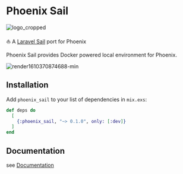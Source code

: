 # Phoenix Sail

![logo_cropped](https://user-images.githubusercontent.com/1641039/104266005-1eb55e00-54d2-11eb-919a-7a2b596b9330.png)


⛵ A [Laravel Sail](https://laravel.com/docs/8.x/sail) port for Phoenix

Phoenix Sail provides Docker powered local environment for Phoenix.

![render1610370874688-min](https://user-images.githubusercontent.com/1641039/104188125-1ae6f480-545c-11eb-9573-79acd18a7741.gif)


## Installation

Add `phoenix_sail` to your list of dependencies in `mix.exs`:

```elixir
def deps do
  [
    {:phoenix_sail, "~> 0.1.0", only: [:dev]}
  ]
end
```

## Documentation

see [Documentation](https://phoenix-sail.vercel.app/installation.html)
